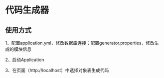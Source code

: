 # 代码生成器

## 使用方式

1、配置application.yml，修改数据库连接；配置generator.properties，修改生成的模块信息

2、启动Application

3、在页面（http://localhost）中选择对象表生成代码